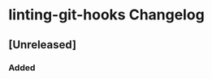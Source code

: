 <!-- Keep a Changelog guide -> https://keepachangelog.com -->

# linting-git-hooks Changelog

## [Unreleased]
### Added
